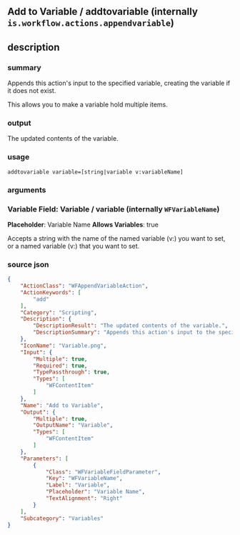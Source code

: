 
## Add to Variable / addtovariable (internally `is.workflow.actions.appendvariable`)



## description
### summary
Appends this action's input to the specified variable, creating the variable if it does not exist.

This allows you to make a variable hold multiple items.

### output
The updated contents of the variable.

### usage
`addtovariable variable=[string|variable v:variableName]`

### arguments
### Variable Field: Variable / variable (internally `WFVariableName`)
**Placeholder**: Variable Name
**Allows Variables**: true


Accepts a string with the name of the named variable (v:) you want to set,
or a named variable (v:) that you want to set.


### source json

```json
{
	"ActionClass": "WFAppendVariableAction",
	"ActionKeywords": [
		"add"
	],
	"Category": "Scripting",
	"Description": {
		"DescriptionResult": "The updated contents of the variable.",
		"DescriptionSummary": "Appends this action's input to the specified variable, creating the variable if it does not exist.\n\nThis allows you to make a variable hold multiple items."
	},
	"IconName": "Variable.png",
	"Input": {
		"Multiple": true,
		"Required": true,
		"TypePassthrough": true,
		"Types": [
			"WFContentItem"
		]
	},
	"Name": "Add to Variable",
	"Output": {
		"Multiple": true,
		"OutputName": "Variable",
		"Types": [
			"WFContentItem"
		]
	},
	"Parameters": [
		{
			"Class": "WFVariableFieldParameter",
			"Key": "WFVariableName",
			"Label": "Variable",
			"Placeholder": "Variable Name",
			"TextAlignment": "Right"
		}
	],
	"Subcategory": "Variables"
}
```
